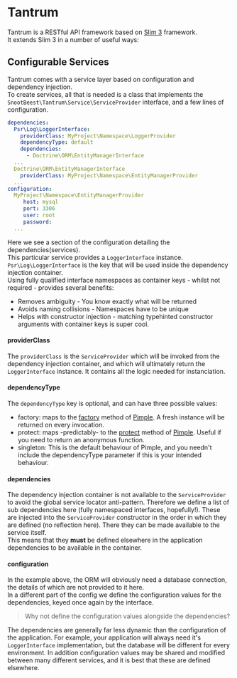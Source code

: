# Tantrum

Tantrum is a RESTful API framework based on [Slim 3](https://www.slimframework.com/docs/) framework.  
It extends Slim 3 in a number of useful ways:

## Configurable Services
Tantrum comes with a service layer based on configuration and dependency injection.  
To create services, all that is needed is a class that implements the `SnootBeest\Tantrum\Service\ServiceProvider` 
interface, and a few lines of configuration.  

```yaml
dependencies:
  Psr\Log\LoggerInterface:
    providerClass: MyProject\Namespace\LoggerProvider
    dependencyType: default
    dependencies:
      - Doctrine\ORM\EntityManagerInterface
  ...
  Doctrine\ORM\EntityManagerInterface
    providerClass: MyProject\Namespace\EntityManagerProvider
  ...
configuration:
  MyProject\Namespace\EntityManagerProvider
     host: mysql
     port: 3306
     user: root
     password:
  ...
```
Here we see a section of the configuration detailing the dependencies(services).   
This particular service provides a `LoggerInterface` instance. `Psr\Log\LoggerInterface` is the key that will be used inside 
the dependency injection container.  
Using fully qualified interface namespaces as container keys - whilst not required -
provides several benefits:
 * Removes ambiguity - You know exactly what will be returned
 * Avoids naming collisions - Namespaces have to be unique
 * Helps with constructor injection - matching typehinted constructor arguments with container keys is super cool.

#### providerClass
The `providerClass` is the `ServiceProvider` which will be invoked from the dependency injection container, and 
which will ultimately return the `LoggerInterface` instance. It contains all the logic needed for instanciation.


#### dependencyType
The `dependencyType` key is optional, and can have three possible values:
 * factory: maps to the [factory](https://pimple.symfony.com/#defining-factory-services) method of [Pimple](https://pimple.symfony.com/). 
 A fresh instance will be returned on every invocation.
 * protect: maps -predictably- to the [protect](https://pimple.symfony.com/#protecting-parameters) method of [Pimple](https://pimple.symfony.com/). Useful if you need to return an anonymous function.
 * singleton: This is the default behaviour of Pimple, and you needn't include the dependencyType parameter if this is your 
 intended behaviour.
  
#### dependencies
The dependency injection container is not available to the `ServiceProvider` to avoid the global service locator anti-pattern.
Therefore we define a list of sub dependencies here (fully namespaced interfaces, hopefully!). These are injected into the 
`ServiceProvider` constructor in the order in which they are defined (no reflection here). There they can be made available to the service itself.  
This means that they **must** be defined elsewhere in the application dependencies to be available in the container.  

#### configuration
In the example above, the ORM will obviously need a database connection, the details of which are not provided to it here.  
In a different part of the config we define the configuration values for the dependencies, keyed once again by the interface.  
> Why not define the configuration values alongside the dependencies?  

The dependencies are generally far less dynamic than the configuration of the application. For example, your application
will always need it's `LoggerInterface` implementation, but the database will be different for every environment. In addition
configuration values may be shared and modified between many different services, and it is best that these are defined elsewhere.
